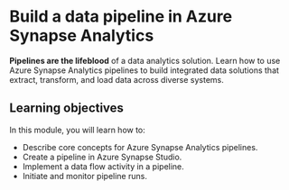 # Build a data pipeline in Azure Synapse Analytics

**Pipelines are the lifeblood** of a data analytics solution. Learn how to use Azure Synapse Analytics pipelines to build integrated data solutions that extract, transform, and load data across diverse systems.

## Learning objectives

In this module, you will learn how to:

 - Describe core concepts for Azure Synapse Analytics pipelines.
 - Create a pipeline in Azure Synapse Studio.
 - Implement a data flow activity in a pipeline.
 - Initiate and monitor pipeline runs.